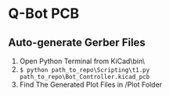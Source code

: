 # Q-Bot PCB

## Auto-generate Gerber Files

1. Open Python Terminal from KiCad\bin\
2. ```$ python path_to_repo\Scripting\t1.py path_to_repo\Bot_Controller.kicad_pcb```
3. Find The Generated Plot Files in /Plot Folder
